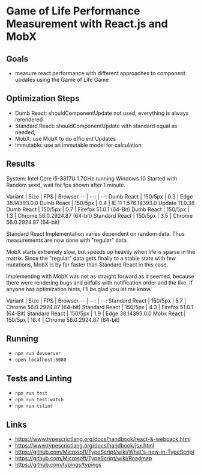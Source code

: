 Game of Life Performance Measurement with React.js and MobX
===========================================================

Goals
-----

- measure react performance with different approaches to component updates using the Game of Life Game

Optimization Steps
------------------
- Dumb React: shouldComponentUpdate not used, everything is always rerendered
- Standard React: shouldComponentUpdate with standard equal as needed, 
- MobX: use MobX to do efficient Updates
- Immutable: use an immutable model for calculation



Results
-------

System: Intel Core i5-3317U 1.7GHz running Windows 10
Started with Random seed, wait for fps shown after 1 minute.

Variant | Size | FPS | Browser 
-- | --: | --:
Dumb React      | 150/5px | 0.3 | Edge 38.14393.0.0
Dumb React      | 150/5px | 0.4 | IE 11 1.576.14393.0 Update 11.0.38
Dumb React      | 150/5px | 0.7 | Firefox 51.0.1 (64-Bit)
Dumb React      | 150/5px | 1.3 | Chrome 56.0.2924.87 (64-bit)
Standard React  | 150/5px | 3.5 | Chrome 56.0.2924.87 (64-bit)

Standard React Implementation varies dependent on random data.
Thus measurements are now done with "regular" data.

MobX starts extremely slow, but speeds up heavily when life is sparse in the matrix. Since the "regular" data gets 
finally to a stable state with few mutations, MobX is by far faster than Standard React in this case.

Implementing with MobX was not as straight forward as it seemed, because there were rendering bugs
and pitfalls with notification order and the like. If anyone has optimization hints, I'll be glad you let me know.

Variant | Size | FPS | Browser 
-- | --: | --:
Standard React  | 150/5px | 5.7 | Chrome 56.0.2924.87 (64-bit)
Standard React  | 150/5px | 4.3 | Firefox 51.0.1 (64-Bit)
Standard React      | 150/5px | 1.9 | Edge 38.14393.0.0
Mobx React  | 150/5px | 18.4 | Chrome 56.0.2924.87 (64-bit)



Running
-------

- `npm run devserver`
- `open localhost:8080`
 
Tests and Linting
-----------------
- `npm run test`
- `npm run test:watch`
- `npm run tslint`

Links
-----
- https://www.typescriptlang.org/docs/handbook/react-&-webpack.html
- https://www.typescriptlang.org/docs/handbook/jsx.html
- https://github.com/Microsoft/TypeScript/wiki/What's-new-in-TypeScript
- https://github.com/Microsoft/TypeScript/wiki/Roadmap
- https://github.com/typings/typings
